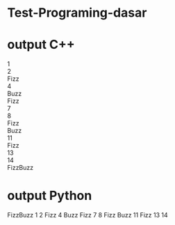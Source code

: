 # Test-Programing-dasar
# output C++
1                                                                                                                               
2                                                                                                                               
Fizz                                                                                                                            
4                                                                                                                               
Buzz                                                                                                                            
Fizz                                                                                                                            
7                                                                                                                               
8                                                                                                                               
Fizz                                                                                                                            
Buzz                                                                                                                            
11                                                                                                                              
Fizz                                                                                                                            
13                                                                                                                              
14                                                                                                                              
FizzBuzz  
# output Python
FizzBuzz
1
2
Fizz
4
Buzz
Fizz
7
8
Fizz
Buzz
11
Fizz
13
14



